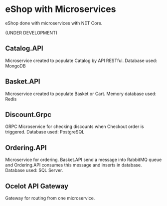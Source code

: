 # eShop with Microservices
eShop done with microservices with NET Core.

(UNDER DEVELOPMENT)



## Catalog.API
Microservice created to populate Catalog by API RESTful.
Database used: MongoDB

## Basket.API 
Microservice created to populate Basket or Cart.
Memory database used: Redis 

## Discount.Grpc
GRPC Microservice for checking discounts when Checkout order is triggered.
Database used: PostgreSQL

## Ordering.API 
Microservice for ordering. Basket.API send a message into RabbitMQ queue and Ordering.API consumes this message and inserts in database.
Database used: SQL Server.

## Ocelot API Gateway
Gateway for routing from one microservice.

